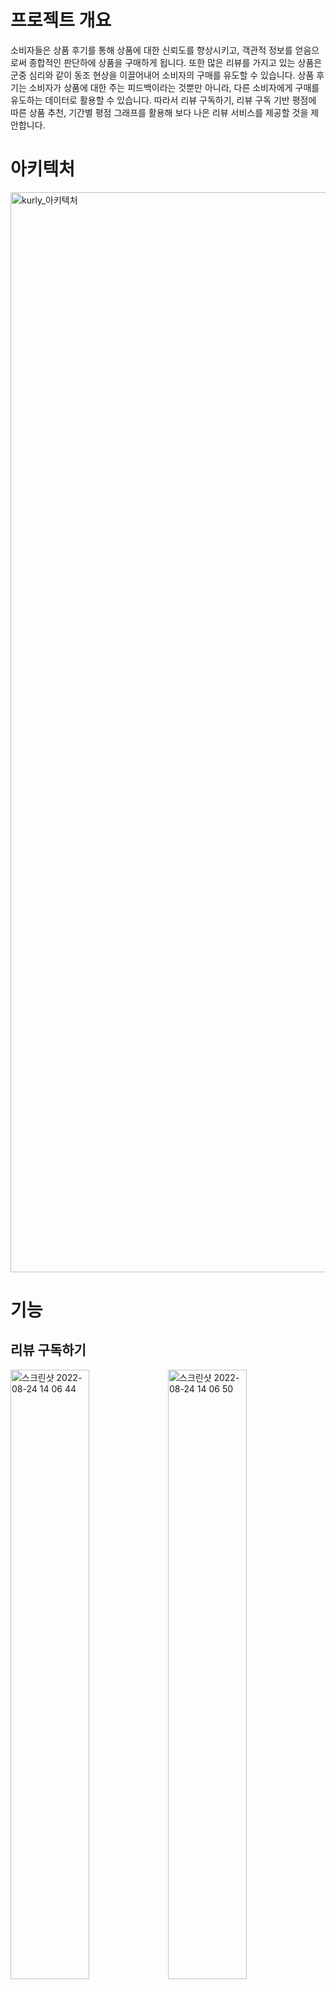 # 프로젝트 개요

소비자들은 상품 후기를 통해 상품에 대한 신뢰도를 향상시키고, 객관적 정보를 얻음으로써 종합적인 판단하에 상품을 구매하게 됩니다. 또한 많은 리뷰를 가지고 있는 상품은 군중 심리와 같이 동조 현상을 이끌어내어 소비자의 구매를 유도할 수 있습니다. 상품 후기는 소비자가 상품에 대한 주는 피드백이라는 것뿐만 아니라, 다른 소비자에게 구매를 유도하는 데이터로 활용할 수 있습니다. 따라서 리뷰 구독하기, 리뷰 구독 기반 평점에 따른 상품 추천, 기간별 평점 그래프를 활용해 보다 나은 리뷰 서비스를 제공할 것을 제안합니다.

# 아키텍처
<img width="1728" alt="kurly_아키텍처" src="https://user-images.githubusercontent.com/76840145/186332861-0656c58e-49b9-4bd6-965a-4aeb53822b22.png">

# 기능
## 리뷰 구독하기
<img width="50%" alt="스크린샷 2022-08-24 14 06 44" src="https://user-images.githubusercontent.com/76840145/186333588-641203fa-2392-492a-a738-3a926ad50982.png"><img width="50%" alt="스크린샷 2022-08-24 14 06 50" src="https://user-images.githubusercontent.com/76840145/186333594-2d094151-3d08-441f-8664-9b49800d9bb2.png">
리뷰를 작성한 컬리뷰를 클릭하면 해당 컬리뷰를 구독할 수 있는 페이지로 이동합니다.
<img width="1552" alt="스크린샷 2022-08-24 14 11 15" src="https://user-images.githubusercontent.com/76840145/186334137-d2010576-72ec-42dd-8f3b-0de5a0376c0a.png">
내가 구독한 컬리뷰들의 상품은 구독리스트에서 모아볼 수 있습니다.

## 리뷰 구독 기반 별점에 따른 상품 추천
<img width="1552" alt="스크린샷 2022-08-24 14 15 00" src="https://user-images.githubusercontent.com/76840145/186334624-1614eb26-95e5-4f52-8188-a3709be3d157.png"> 
로그인 한 경우 내가 구독한 컬리뷰들이 별점 5점 이상 부여한 상품을 메인 페이지에서 추천 상품으로 모아볼 수 있습니다.

## 기간별 별점 그래프
<img width="50%" alt="스크린샷 2022-08-24 14 12 31" src="https://user-images.githubusercontent.com/76840145/186334309-e5a0a0c0-f6bf-4c84-8ee3-f26ddce72152.png"><img width="50%" alt="스크린샷 2022-08-24 14 12 32" src="https://user-images.githubusercontent.com/76840145/186334319-b8835b11-7c76-4c0a-8fc7-e8eca662fad4.png">
상품의 후기 탭에서 컬리뷰들의 평점에 따른 그래프를 확인할 수 있습니다. 신선식품인 경우 월간 별점 그래프 뿐만 아니라 주간 별점 그래프를 통해 신선도, 맛, 배송상태를 확인할 수 있습니다.

# 기술 스택
## frontend
개발 언어: TypeScript<br/>
프레임워크: React<br/>
전역 상태관리 툴: Redux Toolkit<br/>
배포: AWS S3, CloudFront, Route 53

## backend
개발 언어: java<br/>
프레임워크: spring boot<br/>
DB : Mongo DB

# 배포 링크
## frontend
https://kurly.cf/

## backend
https://kurly-view.cf

